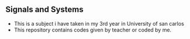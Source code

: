 ## Signals and Systems
- This is a subject i have taken in my 3rd year in University of san carlos
- This repository contains codes given by teacher or coded by me.

